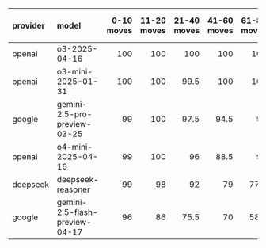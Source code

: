 | provider   | model                          |   0-10 moves |   11-20 moves |   21-40 moves |   41-60 moves |   61-80 moves |   81-100 moves |
|:-----------|:-------------------------------|-------------:|--------------:|--------------:|--------------:|--------------:|---------------:|
| openai     | o3-2025-04-16                  |          100 |           100 |         100   |         100   |         100   |          100   |
| openai     | o3-mini-2025-01-31             |          100 |           100 |          99.5 |         100   |         100   |           99.5 |
| google     | gemini-2.5-pro-preview-03-25   |           99 |           100 |          97.5 |          94.5 |          90   |           95   |
| openai     | o4-mini-2025-04-16             |           99 |           100 |          96   |          88.5 |          93   |           95   |
| deepseek   | deepseek-reasoner              |           99 |            98 |          92   |          79   |          77.5 |           83.5 |
| google     | gemini-2.5-flash-preview-04-17 |           96 |            86 |          75.5 |          70   |          58.5 |           65   |